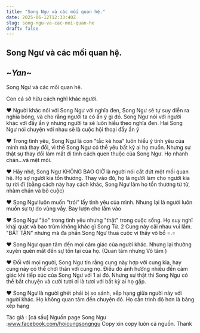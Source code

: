 ```yaml
---
title: "Song Ngư và các mối quan hệ."
date: 2025-06-12T12:33:40Z
slug: song-ngu-va-cac-moi-quan-he
draft: false
---
```


## Song Ngư và các mối quan hệ.

## ~*Yan*~

Song Ngư và các mối quan hệ.

Con cá sở hữu cách nghĩ khác người.

♥ Người khác nói với Song Ngư với nghĩa đen, Song Ngư sẽ tự suy diễn ra nghĩa bóng, và cho rằng người ta có ẩn ý gì đó.
 Song Ngư nói với người khác với đầy ẩn ý nhưng người ta sẽ luôn hiểu theo nghĩa đen.
Hai Song Ngư nói chuyện với nhau sẽ là cuộc hội thoại đầy ẩn ý 

♥ Trong tình yêu, Song Ngư là con "tắc kè hoa" luôn hiểu ý tình yêu của mình mà thay đổi, vì thế Song Ngư có thể yêu bất kỳ ai họ muốn. Nhưng sự thật sự thay đổi làm mất đi tình cách quen thuộc của Song Ngư. Họ nhanh chán...và mệt mỏi.

♥ Hãy nhớ, Song Ngư KHÔNG BAO GIỜ là người nói cắt đứt một mối quan hệ. Họ sợ người kia tổn thương. Thay vào đó, họ là người làm cho người kia tự rời đi (bằng cách này hay cách khác, Song Ngư làm họ tổn thương từ từ, nhàm chán và bỏ cuộc)

♥ Song Ngư luôn muốn "trói" lấy tình yêu của mình.
Nhưng lại là người luôn muốn sự tự do vùng vẫy. 
Bay lượn cho lắm vào 

♥ Song Ngư "ảo" trong tình yêu nhưng "thật" trong cuộc sống. Họ suy nghĩ khái quát và bao trùm không khác gì Song Tử. 2 Cung này cãi nhau vui lắm. "BẤT TẬN" nhưng mà đa phần Song Ngư thua cuộc vì thấy vô bổ =.=

♥ Song Ngư quan tâm đến mọi cảm giác của người khác. Nhưng lại thường xuyên quên mất đến sự tồn tại của họ. (Quan tâm nhưng Vô tâm  )

♥ Đối với mọi người, Song Ngư tin rằng cung này hợp với cung kia, hay cung này có thể chơi thân với cung nọ. Điều đó ảnh hưởng nhiều đến cảm giác khi tiếp xúc của Song Ngư với 1 ai đó. Nhưng sự thật thì Song Ngư có thể bắt chuyện và cười tươi ơi là tươi với bất kỳ ai họ gặp.

♥ Song Ngư là người ghét phải bị so sánh, xếp hạng giữa người này với người khác. Họ không quan tâm đến chuyện đó. Họ cần trình độ hơn là bảng xếp hạng 

Tác giả : [cá sấu]
Nguồn page Song Ngư :www.facebook.com/hoicungsongngu
Copy xin copy luôn cả nguồn. Thank   ​